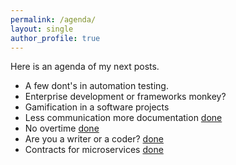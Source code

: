 ```yaml
---
permalink: /agenda/
layout: single
author_profile: true
---
```

Here is an agenda of my next posts.
* A few dont's in automation testing.
* Enterprise development or frameworks monkey?
* Gamification in a software projects
* Less communication more documentation [done](https://nick318.github.io/2018/02/26/less-communication-more-documentation)
* No overtime [done](https://nick318.github.io/2018/02/18/no-overtime)
* Are you a writer or a coder? [done](https://nick318.github.io/2018/02/11/are-you-a-writer-or-a-coder)
* Contracts for microservices [done](https://nick318.github.io/2018/01/28/contracts-for-microservices)